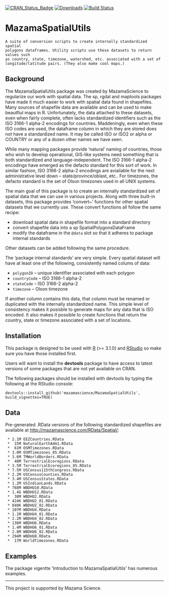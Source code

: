 [![CRAN\_Status\_Badge](http://www.r-pkg.org/badges/version/MazamaSpatialUtils)](https://cran.r-project.org/package=MazamaSpatialUtils)
[![Downloads](http://cranlogs.r-pkg.org/badges/MazamaSpatialUtils)](https://cran.r-project.org/package=MazamaSpatialUtils)
[![Build Status](https://travis-ci.org/MazamaScience/MazamaSpatialUtils.svg?branch=master)](https://travis-ci.org/MazamaScience/MazamaSpatialUtils)

# MazamaSpatialUtils

```
A suite of conversion scripts to create internally standardized spatial
polygons dataframes. Utility scripts use these datasets to return values such
as country, state, timezone, watershed, etc. associated with a set of 
longitude/latitude pairs. (They also make cool maps.)
```

## Background

The MazamaSpatialUtils package was created by MazamaScience to regularize our
work with spatial data. The sp, rgdal and maptools packages have made it much
easier to work with spatial data found in shapefiles. Many sources of shapefile
data are available and can be used to make beautfiul maps in R. Unfortunately,
the data attached to these datasets, even when fairly complete, often lacks
standardized identifiers such as the ISO 3166-1 alpha-2 encodings for countries.
Maddeningly, even when these ISO codes are used, the dataframe column in which
they are stored does not have a standardized name. It may be called ISO or ISO2
or alpha or COUNTRY or any of a dozen other names we have seen.

While many mapping packages provide ‘natural’ naming of countries, those who
wish to develop operational, GIS-like systems need something that is both
standardized and language-independent. The ISO 3166-1 alpha-2 encodings have
emerged as the defacto standard for this sort of work. In similar fashion, ISO
3166-2 alpha-2 encodings are aviailable for the next administrative level down –
state/province/oblast, etc.. For timezones, the defacto standard is the set of
Olson timezones used in all UNIX systems.

The main goal of this package is to create an internally standardized set of
spatial data that we can use in various projects. Along with three built-in
datasets, this package provides ‘convert~’ functions for other spatial datasets
that we currently use. These convert functions all follow the same recipe:

 * download spatial data in shapefile format into a standard directory
 * convert shapefile data into a sp SpatialPolygonsDataFrame
 * modify the dataframe in the `@data` slot so that it adheres to package internal standards

Other datasets can be added following the same procedure.

The ‘package internal standards’ are very simple. Every spatial dataset will
have at least one of the following, consistently named colums of data:

 * `polygonID` – unique identifier associated with each polygon
 * `countryCode` – ISO 3166-1 alpha-2
 * `stateCode` – ISO 3166-2 alpha-2
 * `timezone` – Olson timezone

If another column contains this data, that column must be renamed or
duplicated with the internally standardized name. This simple level of
consistency makes it posisble to generate maps for any data that is ISO encoded.
It also makes it possible to create functions that return the country, state or
timezone associated with a set of locations.

## Installation

This package is designed to be used with [R](https://cran.r-project.org) (>= 3.1.0)
and [RStudio](http://rstudio.com) so make sure you have those installed first.

Users will want to install the **devtools** package to have access to latest versions 
of some packages that are not yet available on CRAN.

The following packages should be installed with devtools by typing the following at the RStudio console:

``` devtools::install_github('mazamascience/MazamaSpatialUtils', build_vignettes=TRUE) ```

## Data

Pre-generated .RData versions of the following standardized shapefiles are available
at http://mazamascience.com/RData/Spatial/:

```
 * 2.1M	EEZCountries.RData
 *  15M	NaturalEarthAdm1.RData
 *  61M	OSMTimezones.RData
 * 3.0M	OSMTimezones_05.RData
 * 3.6M	TMWorldBorders.RData
 *  48M	TerrestrialEcoregions.RData
 * 3.5M	TerrestrialEcoregions_05.RData
 * 7.5M	USCensus115thCongress.RData
 * 2.2M	USCensusCounties.RData
 * 3.4M	USCensusStates.RData
 * 1.2M	USIndianLands.RData
 * 768M	WBDHU10.RData
 * 1.4G	WBDHU12.RData
 *  38M	WBDHU2.RData
 * 424K	WBDHU2_01.RData
 * 840K	WBDHU2_02.RData
 * 107M	WBDHU4.RData
 * 1.1M	WBDHU4_01.RData
 * 2.2M	WBDHU4_02.RData
 * 136M	WBDHU6.RData
 * 1.4M	WBDHU6_01.RData
 * 2.8M	WBDHU6_02.RData
 * 294M	WBDHU8.RData
 *  17M	WorldTimezones.RData
```

## Examples

The package vigentte 'Introduction to MazamaSpatialUtils' has numerous examples.


----

This project is supported by Mazama Science.


